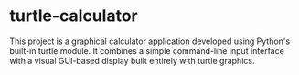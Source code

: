 # turtle-calculator
This project is a graphical calculator application developed using Python's built-in turtle module. It combines a simple command-line input interface with a visual GUI-based display built entirely with turtle graphics.
